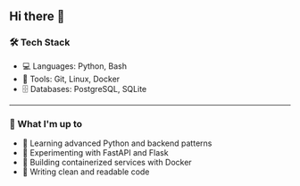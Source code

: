 ## Hi there 👋

### 🛠️ Tech Stack
- 💻 Languages: Python, Bash
- 🧰 Tools: Git, Linux, Docker
- 🗄️ Databases: PostgreSQL, SQLite

---

### 🚀 What I'm up to
- 🌱 Learning advanced Python and backend patterns
- 🧪 Experimenting with FastAPI and Flask
- 🐳 Building containerized services with Docker
- 📝 Writing clean and readable code
